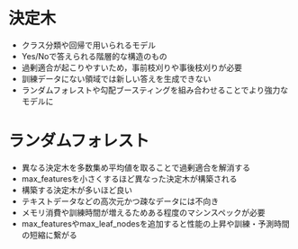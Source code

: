 # 決定木
- クラス分類や回帰で用いられるモデル
- Yes/Noで答えられる階層的な構造のもの
- 過剰適合が起こりやすいため，事前枝刈りや事後枝刈りが必要
- 訓練データにない領域では新しい答えを生成できない
- ランダムフォレストや勾配ブースティングを組み合わせることでより強力なモデルに

# ランダムフォレスト
- 異なる決定木を多数集め平均値を取ることで過剰適合を解消する
- max_featuresを小さくするほど異なった決定木が構築される
- 構築する決定木が多いほど良い
- テキストデータなどの高次元かつ疎なデータには不向き
- メモリ消費や訓練時間が増えるためある程度のマシンスペックが必要
- max_featuresやmax_leaf_nodesを追加すると性能の上昇や訓練・予測時間の短縮に繋がる
